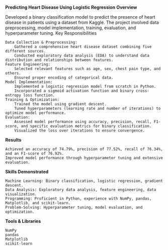 
**Predicting Heart Disease Using Logistic Regression**
**Overview**

Developed a binary classification model to predict the presence of heart disease in patients using a dataset from Kaggle. The project involved data preprocessing, model implementation, training, evaluation, and hyperparameter tuning.
Key Responsibilities

    Data Collection & Preprocessing:
        Gathered a comprehensive heart disease dataset combining five different sources.
        Conducted exploratory data analysis (EDA) to understand data distribution and relationships between features.
    Feature Engineering:
        Selected relevant features such as age, sex, chest pain type, and others.
        Ensured proper encoding of categorical data.
    Model Implementation:
        Implemented a logistic regression model from scratch in Python.
        Incorporated a sigmoid activation function and binary cross-entropy loss function.
    Training & Optimization:
        Trained the model using gradient descent.
        Tuned hyperparameters (learning rate and number of iterations) to optimize model performance.
    Evaluation:
        Assessed model performance using accuracy, precision, recall, F1-score, and specific evaluation metrics for binary classification.
        Visualized the loss over iterations to ensure convergence.

**Results**

    Achieved an accuracy of 74.79%, precision of 77.52%, recall of 76.34%, and an F1-score of 76.92%.
    Improved model performance through hyperparameter tuning and extensive evaluation.

**Skills Demonstrated**

    Machine Learning: Binary classification, logistic regression, gradient descent.
    Data Analysis: Exploratory data analysis, feature engineering, data visualization.
    Programming: Proficient in Python, experience with NumPy, pandas, Matplotlib, and scikit-learn.
    Problem-Solving: Hyperparameter tuning, model evaluation, and optimization.

**Tools & Libraries**

    NumPy
    pandas
    Matplotlib
    scikit-learn
